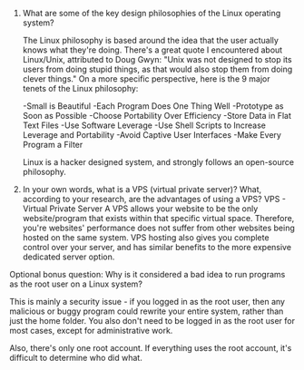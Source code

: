 1) What are some of the key design philosophies of the Linux operating system?

    The Linux philosophy is based around the idea that the user actually knows what they're doing. There's a great quote I encountered about Linux/Unix, attributed to Doug Gwyn:
      "Unix was not designed to stop its users from doing stupid things, as that would also stop them from doing clever things."
    On a more specific perspective, here is the 9 major tenets of the Linux philosophy:

      -Small is Beautiful
      -Each Program Does One Thing Well
      -Prototype as Soon as Possible
      -Choose Portability Over Efficiency
      -Store Data in Flat Text Files
      -Use Software Leverage
      -Use Shell Scripts to Increase Leverage and Portability
      -Avoid Captive User Interfaces
      -Make Every Program a Filter

      Linux is a hacker designed system, and strongly follows an open-source philosophy.

2) In your own words, what is a VPS (virtual private server)? What, according to your research, are the advantages of using a VPS?
  VPS - Virtual Private Server
  A VPS allows your website to be the only website/program that exists within that specific virtual space. Therefore, you're websites' performance does not suffer from other websites being hosted on the same system. VPS hosting also gives you complete control over your server, and has similar benefits to the more expensive dedicated server option.


Optional bonus question: Why is it considered a bad idea to run programs as the root user on a Linux system?

  This is mainly a security issue - if you logged in as the root user, then any malicious or buggy program could rewrite your entire system, rather than just the home folder. You also don't need to be logged in as the root user for most cases, except for administrative work.

  Also, there's only one root account. If everything uses the root account, it's difficult to determine who did what.